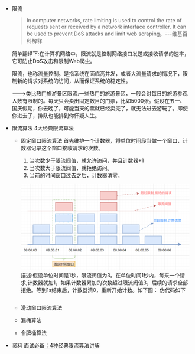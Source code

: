 - 限流
  >In computer networks, rate limiting is used to control the rate of requests sent or received by a network interface controller. It can be used to prevent DoS attacks and limit web scraping。---维基百科解释
  
  简单翻译下:在计算机网络中，限流就是控制网络接口发送或接收请求的速率，它可防止DoS攻击和限制Web爬虫。
  
  限流，也称流量控制。是指系统在面临高并发，或者大流量请求的情况下，限制新的请求对系统的访问，从而保证系统的稳定性。
  
  --->类比热门旅游景区限流:一些热门的旅游景区，一般会对每日的旅游参观人数有限制的。每天只会卖出固定数目的门票，比如5000张。假设在五一、国庆假期，你去晚了，可能当天的票就已经卖完了，就无法进去游玩了。即使你进去了，排队也能排到你怀疑人生。
- 限流算法
  4大经典限流算法
	- 固定窗口限流算法
	  首先维护一个计数器，将单位时间段当做一个窗口，计数器记录这个窗口接收请求的次数。
	  1. 当次数少于限流阀值，就允许访问，并且计数器+1
	  2. 当次数大于限流阀值，就拒绝访问。
	  3. 当前的时间窗口过去之后，计数器清零。
	  
	  ![image.png](../assets/image_1655948396489_0.png)
	  描述:假设单位时间是1秒，限流阀值为3。在单位时间1秒内，每来一个请求,计数器就加1，如果计数器累加的次数超过限流阀值3，后续的请求全部拒绝。等到1s结束后，计数器清0，重新开始计数。如下图：
	  伪代码如下
	  ```
	  ```
	- 滑动窗口限流算法
	- 漏桶算法
	- 令牌桶算法
- 资料
  [面试必备：4种经典限流算法讲解](https://z.itpub.net/article/detail/B049B6F216829EDD0827E97BC1AA9100)